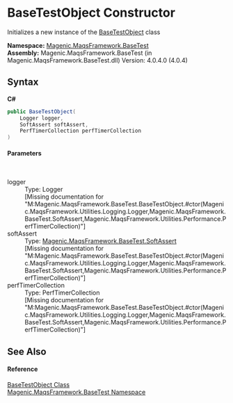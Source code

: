 # BaseTestObject Constructor 
 

Initializes a new instance of the <a href="MAQS_4/BaseTest_AUTOGENERATED/BaseTestObject_Class">BaseTestObject</a> class

**Namespace:**&nbsp;<a href="MAQS_4/BaseTest_AUTOGENERATED/Magenic-MaqsFramework-BaseTest_Namespace">Magenic.MaqsFramework.BaseTest</a><br />**Assembly:**&nbsp;Magenic.MaqsFramework.BaseTest (in Magenic.MaqsFramework.BaseTest.dll) Version: 4.0.4.0 (4.0.4)

## Syntax

**C#**<br />
``` C#
public BaseTestObject(
	Logger logger,
	SoftAssert softAssert,
	PerfTimerCollection perfTimerCollection
)
```


#### Parameters
&nbsp;<dl><dt>logger</dt><dd>Type: Logger<br />\[Missing <param name="logger"/> documentation for "M:Magenic.MaqsFramework.BaseTest.BaseTestObject.#ctor(Magenic.MaqsFramework.Utilities.Logging.Logger,Magenic.MaqsFramework.BaseTest.SoftAssert,Magenic.MaqsFramework.Utilities.Performance.PerfTimerCollection)"\]</dd><dt>softAssert</dt><dd>Type: <a href="MAQS_4/BaseTest_AUTOGENERATED/SoftAssert_Class">Magenic.MaqsFramework.BaseTest.SoftAssert</a><br />\[Missing <param name="softAssert"/> documentation for "M:Magenic.MaqsFramework.BaseTest.BaseTestObject.#ctor(Magenic.MaqsFramework.Utilities.Logging.Logger,Magenic.MaqsFramework.BaseTest.SoftAssert,Magenic.MaqsFramework.Utilities.Performance.PerfTimerCollection)"\]</dd><dt>perfTimerCollection</dt><dd>Type: PerfTimerCollection<br />\[Missing <param name="perfTimerCollection"/> documentation for "M:Magenic.MaqsFramework.BaseTest.BaseTestObject.#ctor(Magenic.MaqsFramework.Utilities.Logging.Logger,Magenic.MaqsFramework.BaseTest.SoftAssert,Magenic.MaqsFramework.Utilities.Performance.PerfTimerCollection)"\]</dd></dl>

## See Also


#### Reference
<a href="MAQS_4/BaseTest_AUTOGENERATED/BaseTestObject_Class">BaseTestObject Class</a><br /><a href="MAQS_4/BaseTest_AUTOGENERATED/Magenic-MaqsFramework-BaseTest_Namespace">Magenic.MaqsFramework.BaseTest Namespace</a><br />